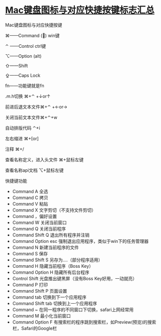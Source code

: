 # [Mac键盘图标与对应快捷按键标志汇总](http://blog.csdn.net/u011694533/article/details/46595057)



Mac键盘图标与对应快捷按键

⌘——Command () win键

⌃ ——Control ctrl键

⌥——Option (alt)

⇧——Shift

⇪——Caps Lock

fn——功能键就是fn

*.m*.h切换 ⌘+⌃ +↓or↑

前进后退文本文件⌘+⌃ +←or→

关闭当前文本文件⌘+⌃+w

自动排版代码 ⌃+i

左右缩进 ⌘+[or]

注释 ⌘+/

查看名称定义，进入头文件 ⌘+鼠标左键

查看名称api文档 ⌥+鼠标左键

快捷键功能

- Command A 全选 
- Command C 拷贝 
- Command V 粘贴 
- Command X 文字剪切（不支持文件剪切） 
- Command ，偏好设置 
- Command W 关闭当前窗口 
- Command Q 关闭当前程序 
- Command Shift Q 退出所有程序并注销 
- Command Option esc 强制退出应用程序，类似于win下的任务管理器 
- Command N 新建当前程序的文件 
- Command S 保存 
- Command Shift S 另存为….（部分程序适用） 
- Command H 隐藏当前程序（Boss Key） 
- Command Option H 隐藏所有后台程序 
- Control Shift 光盘推出键黑屏（没有Boss Key好用，一动就亮） 
- Command P 打印 
- Command Shift P 页面设置 
- Command tab 切换到下一个应用程序 
- Command Shift tab 切换到上一个应用程序 
- Command ~ 在同一程序的不同窗口下切换，safari上网经常用 
- Command M 最小化当前窗口 
- Command Option F 有搜索栏的程序跳到搜索栏，如Preview(预览)的搜索栏，Safari的Google栏